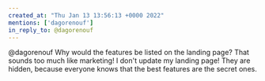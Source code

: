 ```yaml
---
created_at: "Thu Jan 13 13:56:13 +0000 2022"
mentions: ['dagorenouf']
in_reply_to: @dagorenouf
---
```


@dagorenouf Why would the features be listed on the landing page? That sounds too much like marketing! I don't update my landing page! They are hidden, because everyone knows that the best features are the secret ones.